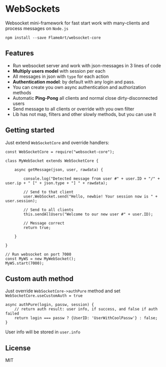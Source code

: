 # WebSockets

Websocket mini-framework for fast start work with many-clients and process messages on `Node.js`

    npm install --save FlameArt/websocket-core

## Features
* Run websocket server and work with json-messages in 3 lines of code
* **Multiply users model** with session per each
* All messages in json with `type` for each action
* **Authentication model**: by default with any login and pass.
* You can create you own async authentication and authorization  methods
* Automatic **Ping-Pong** all clients and normal close dirty-disconnected users
* Send message to all clients or override with you own filter
* Lib has not map, filters and other slowly methods, but you can use it

## Getting started

Just extend `WebSocketCore` and override handlers:

```
const WebSocketCore = require("websocket-core");

class MyWebSocket extends WebSocketCore {
	
	async getMessage(json, user, rawdata) {
		
		console.log("Detected message from user #" + user.ID + "/" + user.ip + " [" + json.type + "] " + rawdata);
		
		// Send to that client
		user.WebSocket.send("Hello, newbie! Your session now is " + user.session);
		
		// Send to all clients
		this.sendAllUsers("Welcome to our new user #" + user.ID);
		
		// Message correct
		return true;
		
	}

}

// Run websocket on port 7000
const MyWS = new MyWebSocket();
MyWS.start(7000);

```

## Custom auth method

Just override `WebSocketCore->authPure` method and set `WebSocketCore.useCustomAuth = true`

	async authPure(login, passw, session) {
		// return auth result: user info, if success, and false if auth failed
		return login === passw ? {UserID: 'UserWithCoolPassw'} : false;
	}

User info will be stored in `user.info`

## License
MIT